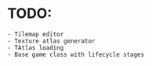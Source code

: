 # TODO:
    - Tilemap editor
    - Texture atlas generator
    - TAtlas loading
    - Base game class with lifecycle stages

